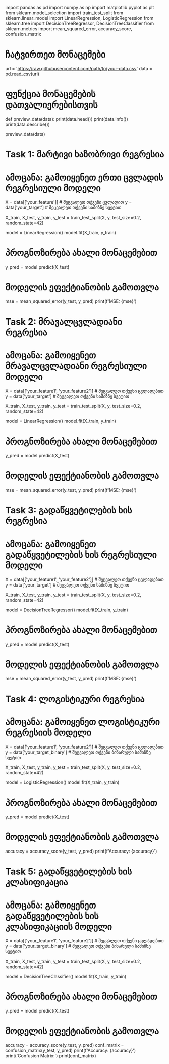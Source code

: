 import pandas as pd
import numpy as np
import matplotlib.pyplot as plt
from sklearn.model_selection import train_test_split
from sklearn.linear_model import LinearRegression, LogisticRegression
from sklearn.tree import DecisionTreeRegressor, DecisionTreeClassifier
from sklearn.metrics import mean_squared_error, accuracy_score, confusion_matrix

# ჩატვირთეთ მონაცემები
url = 'https://raw.githubusercontent.com/path/to/your-data.csv'
data = pd.read_csv(url)

# ფუნქცია მონაცემების დათვალიერებისთვის
def preview_data(data):
    print(data.head())
    print(data.info())
    print(data.describe())

preview_data(data)

# Task 1: მარტივი ხაზობრივი რეგრესია
# ამოცანა: გამოიყენეთ ერთი ცვლადის რეგრესიული მოდელი
X = data[['your_feature']]  # შეცვალეთ თქვენი ცვლადით
y = data['your_target']  # შეცვალეთ თქვენი სამიზნე სვეტით

X_train, X_test, y_train, y_test = train_test_split(X, y, test_size=0.2, random_state=42)

model = LinearRegression()
model.fit(X_train, y_train)

# პროგნოზირება ახალი მონაცემებით
y_pred = model.predict(X_test)

# მოდელის ეფექტიანობის გამოთვლა
mse = mean_squared_error(y_test, y_pred)
print(f'MSE: {mse}')

# Task 2: მრავალცვლადიანი რეგრესია
# ამოცანა: გამოიყენეთ მრავალცვლადიანი რეგრესიული მოდელი
X = data[['your_feature1', 'your_feature2']]  # შეცვალეთ თქვენი ცვლადებით
y = data['your_target']  # შეცვალეთ თქვენი სამიზნე სვეტით

X_train, X_test, y_train, y_test = train_test_split(X, y, test_size=0.2, random_state=42)

model = LinearRegression()
model.fit(X_train, y_train)

# პროგნოზირება ახალი მონაცემებით
y_pred = model.predict(X_test)

# მოდელის ეფექტიანობის გამოთვლა
mse = mean_squared_error(y_test, y_pred)
print(f'MSE: {mse}')

# Task 3: გადაწყვეტილების ხის რეგრესია
# ამოცანა: გამოიყენეთ გადაწყვეტილების ხის რეგრესიული მოდელი
X = data[['your_feature1', 'your_feature2']]  # შეცვალეთ თქვენი ცვლადებით
y = data['your_target']  # შეცვალეთ თქვენი სამიზნე სვეტით

X_train, X_test, y_train, y_test = train_test_split(X, y, test_size=0.2, random_state=42)

model = DecisionTreeRegressor()
model.fit(X_train, y_train)

# პროგნოზირება ახალი მონაცემებით
y_pred = model.predict(X_test)

# მოდელის ეფექტიანობის გამოთვლა
mse = mean_squared_error(y_test, y_pred)
print(f'MSE: {mse}')

# Task 4: ლოგისტიკური რეგრესია
# ამოცანა: გამოიყენეთ ლოგისტიკური რეგრესიის მოდელი
X = data[['your_feature1', 'your_feature2']]  # შეცვალეთ თქვენი ცვლადებით
y = data['your_target_binary']  # შეცვალეთ თქვენი ბინარული სამიზნე სვეტით

X_train, X_test, y_train, y_test = train_test_split(X, y, test_size=0.2, random_state=42)

model = LogisticRegression()
model.fit(X_train, y_train)

# პროგნოზირება ახალი მონაცემებით
y_pred = model.predict(X_test)

# მოდელის ეფექტიანობის გამოთვლა
accuracy = accuracy_score(y_test, y_pred)
print(f'Accuracy: {accuracy}')

# Task 5: გადაწყვეტილების ხის კლასიფიკაცია
# ამოცანა: გამოიყენეთ გადაწყვეტილების ხის კლასიფიკაციის მოდელი
X = data[['your_feature1', 'your_feature2']]  # შეცვალეთ თქვენი ცვლადებით
y = data['your_target_binary']  # შეცვალეთ თქვენი ბინარული სამიზნე სვეტით

X_train, X_test, y_train, y_test = train_test_split(X, y, test_size=0.2, random_state=42)

model = DecisionTreeClassifier()
model.fit(X_train, y_train)

# პროგნოზირება ახალი მონაცემებით
y_pred = model.predict(X_test)

# მოდელის ეფექტიანობის გამოთვლა
accuracy = accuracy_score(y_test, y_pred)
conf_matrix = confusion_matrix(y_test, y_pred)
print(f'Accuracy: {accuracy}')
print('Confusion Matrix:')
print(conf_matrix)

